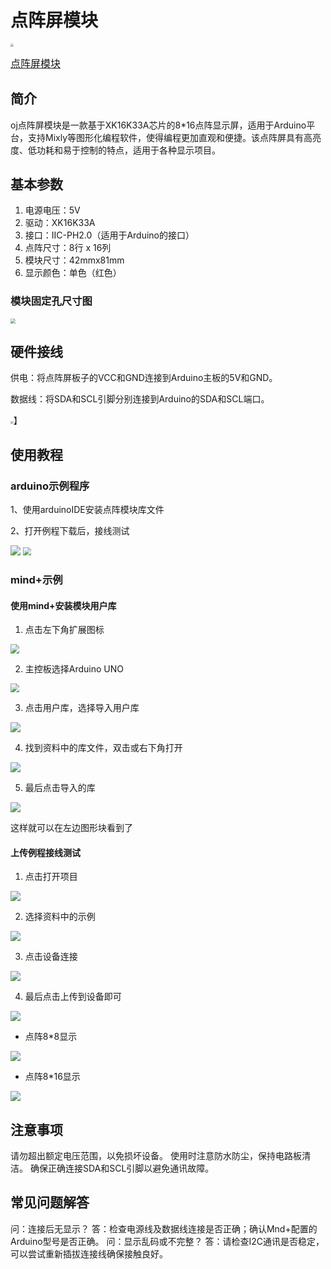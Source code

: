 # 点阵屏模块

<img src="../img/dianzheng/01.png" style="zoom:30%;" />

 <a href="https://item.taobao.com/item.htm?id=863593638892"><font style="font-size:16px"> 点阵屏模块 </font></a> 

## 简介

oj点阵屏模块是一款基于XK16K33A芯片的8*16点阵显示屏，适用于Arduino平台，支持Mixly等图形化编程软件，使得编程更加直观和便捷。该点阵屏具有高亮度、低功耗和易于控制的特点，适用于各种显示项目。

## 基本参数

1. 电源电压：5V
2. 驱动：XK16K33A
3. 接口：IIC-PH2.0（适用于Arduino的接口）
4. 点阵尺寸：8行 x 16列
5. 模块尺寸：42mmx81mm
6. 显示颜色：单色（红色）


### 模块固定孔尺寸图


<img src="../img/dianzheng/02.png" style="zoom:50%;" />


## 硬件接线

供电：将点阵屏板子的VCC和GND连接到Arduino主板的5V和GND。

数据线：将SDA和SCL引脚分别连接到Arduino的SDA和SCL端口。

<img src="../img/dianzheng/03.png" style="zoom:30%;" />】


## 使用教程

### arduino示例程序
1、使用arduinoIDE安装点阵模块库文件

2、打开例程下载后，接线测试

<img src="../img/dianzheng/04.png" style="zoom:100%;" />

<img src="../img/dianzheng/05.png" style="zoom:80%;" />


### mind+示例

#### 使用mind+安装模块用户库

1. 点击左下角扩展图标

<img src="../img/dianzheng/06.png" style="zoom:90%;" />

2. 主控板选择Arduino UNO

<img src="../img/dianzheng/07.png" style="zoom:90%;" />

3. 点击用户库，选择导入用户库

<img src="../img/dianzheng/08.png" style="zoom:100%;" />

4. 找到资料中的库文件，双击或右下角打开

<img src="../img/dianzheng/09.png" style="zoom:100%;" />

5. 最后点击导入的库

<img src="../img/dianzheng/10.png" style="zoom:100%;" />

这样就可以在左边图形块看到了

#### 上传例程接线测试

1. 点击打开项目

<img src="../img/dianzheng/11.png" style="zoom:100%;" />

2. 选择资料中的示例

<img src="../img/dianzheng/12.png" style="zoom:100%;" />

3. 点击设备连接

<img src="../img/dianzheng/13.png" style="zoom:100%;" />

4. 最后点击上传到设备即可

<img src="../img/dianzheng/14.png" style="zoom:100%;" />

+ 点阵8*8显示

<img src="../img/dianzheng/15.png" style="zoom:100%;" />

+ 点阵8*16显示

<img src="../img/dianzheng/16.png" style="zoom:100%;" />

## 注意事项
请勿超出额定电压范围，以免损坏设备。
使用时注意防水防尘，保持电路板清洁。
确保正确连接SDA和SCL引脚以避免通讯故障。

## 常见问题解答
问：连接后无显示？
答：检查电源线及数据线连接是否正确；确认Mnd+配置的Arduino型号是否正确。
问：显示乱码或不完整？
答：请检查I2C通讯是否稳定，可以尝试重新插拔连接线确保接触良好。
